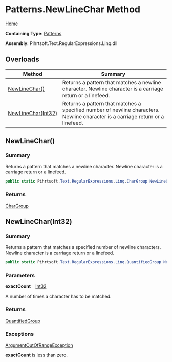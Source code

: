 # Patterns\.NewLineChar Method

[Home](../../../../../../README.md)

**Containing Type**: [Patterns](../README.md)

**Assembly**: Pihrtsoft\.Text\.RegularExpressions\.Linq\.dll

## Overloads

| Method | Summary |
| ------ | ------- |
| [NewLineChar()](#Pihrtsoft_Text_RegularExpressions_Linq_Patterns_NewLineChar) | Returns a pattern that matches a newline character\. Newline character is a carriage return or a linefeed\. |
| [NewLineChar(Int32)](#Pihrtsoft_Text_RegularExpressions_Linq_Patterns_NewLineChar_System_Int32_) | Returns a pattern that matches a specified number of newline characters\. Newline character is a carriage return or a linefeed\. |

## NewLineChar\(\) <a name="Pihrtsoft_Text_RegularExpressions_Linq_Patterns_NewLineChar"></a>

### Summary

Returns a pattern that matches a newline character\. Newline character is a carriage return or a linefeed\.

```csharp
public static Pihrtsoft.Text.RegularExpressions.Linq.CharGroup NewLineChar()
```

### Returns

[CharGroup](../../CharGroup/README.md)

## NewLineChar\(Int32\) <a name="Pihrtsoft_Text_RegularExpressions_Linq_Patterns_NewLineChar_System_Int32_"></a>

### Summary

Returns a pattern that matches a specified number of newline characters\. Newline character is a carriage return or a linefeed\.

```csharp
public static Pihrtsoft.Text.RegularExpressions.Linq.QuantifiedGroup NewLineChar(int exactCount)
```

### Parameters

**exactCount** &ensp; [Int32](https://docs.microsoft.com/en-us/dotnet/api/system.int32)

A number of times a character has to be matched\.

### Returns

[QuantifiedGroup](../../QuantifiedGroup/README.md)

### Exceptions

[ArgumentOutOfRangeException](https://docs.microsoft.com/en-us/dotnet/api/system.argumentoutofrangeexception)

**exactCount** is less than zero\.

